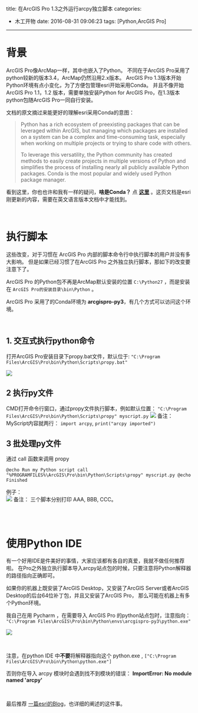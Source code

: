 title: 在ArcGIS Pro 1.3之外运行arcpy独立脚本
categories:
  - 木工开物
date: 2016-08-31 09:06:23
tags: [Python,ArcGIS Pro]
---

# 背景

ArcGIS Pro像ArcMap一样，其中也嵌入了Python。 不同在于ArcGIS Pro采用了python较新的版本3.4，ArcMap仍然沿用2.x版本。 ArcGIS Pro 1.3版本开始Python环境有点小变化，为了方便包管理esri开始采用Conda。 并且不像开始 ArcGIS Pro 1.1，1.2 版本，需要单独安装Python for ArcGIS Pro，在1.3版本python包随ArcGIS Pro一同自行安装。

文档的原文摘过来能更好的理解esri采用Conda的意图：

> Python has a rich ecosystem of preexisting packages that can be leveraged within ArcGIS, but managing which packages are installed on a system can be a complex and time-consuming task, especially when working on multiple projects or trying to share code with others.
> 
> To leverage this versatility, the Python community has created methods to easily create projects in multiple versions of Python and simplifies the process of installing nearly all publicly available Python packages. Conda is the most popular and widely used Python package manager.

看到这里，你也也许和我有一样的疑问，**啥是Conda？** 点 [**这里**](http://pro.arcgis.com/en/pro-app/arcpy/get-started/what-is-conda.htm) 。这页文档是esri刚更新的内容，需要在英文语言版本文档中才能找到。

<br>

# 执行脚本

这些改变，对于习惯在 ArcGIS Pro 内部的脚本命令行中执行脚本的用户并没有多大影响。 但是如果已经习惯了在ArcGIS Pro 之外独立执行脚本，那如下的改变要注意下了。

ArcGIS Pro 的Python包不再是ArcMap默认安装的位置 `C:\Python27` ，而是安装在 `ArcGIS Pro的安装目录\bin\Python` 。

ArcGIS Pro 采用了的Conda环境为 **arcgispro-py3**，有几个方式可以访问这个环境。

<br>

## 1. **交互式执行python命令**

打开ArcGIS Pro安装目录下propy.bat文件，默认位于:
`"C:\Program Files\ArcGIS\Pro\bin\Python\Scripts\propy.bat"`

![](http://7xs3vz.com1.z0.glb.clouddn.com/MGKW_ProPythonCommand.png-kikitaMaps)

## 2 **执行py文件**


CMD打开命令行窗口，通过propy文件执行脚本，例如默认位置：
`"C:\Program Files\ArcGIS\Pro\bin\Python\Scripts\propy" myscript.py` 
![](http://7xs3vz.com1.z0.glb.clouddn.com/MGKW_ProPythonPY.png-kikitaMaps) 
备注：MyScript内容就两行： `import arcpy`, `print("arcpy imported")`

## 3 **批处理py文件**

通过 call 函数来调用 propy 

`@echo Run my Python script
call "%PROGRAMFILES%\ArcGIS\Pro\bin\Python\Scripts\propy" myscript.py
@echo Finished`

例子：   
![](http://7xs3vz.com1.z0.glb.clouddn.com/MGKW_ProPythonBat.png-kikitaMaps)
备注： 三个脚本分别打印 AAA, BBB, CCC。

<br>

<br>

# 使用Python IDE

有一个好用IDE是件美好的事情，大家应该都有各自的真爱，我就不做任何推荐啦。 在Pro之外独立执行脚本导入arcpy站点包的时候，只要注意将Python解释器的路径指向正确即可。

如果你的机器上既安装了ArcGIS Desktop，又安装了ArcGIS Server或者ArcGIS Desktop的后台64位补丁包，并且又安装了ArcGIS Pro， 那么可能在机器上有多个Python环境。

我自己在用 Pycharm ，在需要导入 ArcGIS Pro 的python站点包时，注意指向： `"C:\Program Files\ArcGIS\Pro\bin\Python\envs\arcgispro-py3\python.exe"`

![](http://7xs3vz.com1.z0.glb.clouddn.com/MGKW_ProPythonPycharm.png-kikitaMaps)


<br>

注意，在python IDE 中**不要**将解释器指向这个 python.exe , `["C:\Program Files\ArcGIS\Pro\bin\Python\python.exe"]`

否则你在导入 arcpy 模块时会遇到找不到模块的错误： **ImportError: No module named 'arcpy'**


<br>

最后推荐 [一篇esri的Blog](https://geonet.esri.com/docs/DOC-8359)，也详细的阐述的这件事。